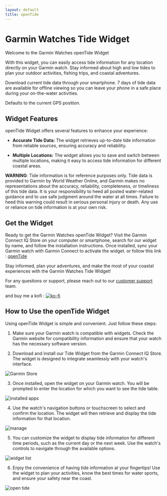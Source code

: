 ```yaml
---
layout: default
title: openTide
---
```


# Garmin Watches Tide Widget

Welcome to the Garmin Watches openTide Widget

With this widget, you can easily access tide information for any location directly on your Garmin watch. Stay informed about high and low tides to plan your outdoor activities, fishing trips, and coastal adventures.

Download current tide data through your smartphone. 7 days of tide data are available for offline viewing so you can leave your phone in a safe place during your on-the-water activities.

Defaults to the current GPS position. 

## Widget Features

openTide Widget offers several features to enhance your experience:

- **Accurate Tide Data:** The widget retrieves up-to-date tide information from reliable sources, ensuring accuracy and reliability.

- **Multiple Locations:** The widget allows you to save and switch between multiple locations, making it easy to access tide information for different coastal areas.


**WARNING**: Tide information is for reference purposes only. Tide data is provided to Garmin by World Weather Online, and Garmin makes no representations about the accuracy, reliability, completeness, or timeliness of this tide data. It is your responsibility to heed all posted water-related guidance and to use safe judgment around the water at all times. Failure to heed this warning could result in serious personal injury or death. Any use or reliance on tide information is at your own risk.

## Get the Widget

Ready to get the Garmin Watches openTide Widget? Visit the Garmin Connect IQ Store on your computer or smartphone, search for our widget by name, and follow the installation instructions. Once installed, sync your Garmin watch with Garmin Connect to activate the widget.
or follow this link : [openTide](https://apps.garmin.com/en-US/apps/3d3120d7-1629-4f27-b39c-6e8377d22bc3)

Stay informed, plan your adventures, and make the most of your coastal experiences with the Garmin Watches Tide Widget!

For any questions or support, please reach out to our [customer support](/contact) team.

and buy me a kofi : [![ko-fi](https://ko-fi.com/img/githubbutton_sm.svg)](https://ko-fi.com/U7U5L8F29)

## How to Use the openTide Widget

Using openTide Widget is simple and convenient. Just follow these steps:

1. Make sure your Garmin watch is compatible with widgets. Check the Garmin website for compatibility information and ensure that your watch has the necessary software version.

2. Download and install our Tide Widget from the Garmin Connect IQ Store. The widget is designed to integrate seamlessly with your watch's interface.


![Garmin Store](/images/appStore.png)

3. Once installed, open the widget on your Garmin watch. You will be prompted to enter the location for which you want to see the tide table.

![installed apps](/images/installedApps.png)

4. Use the watch's navigation buttons or touchscreen to select and confirm the location. The widget will then retrieve and display the tide information for that location.

![manage](/images/manageWatche.png)

5. You can customize the widget to display tide information for different time periods, such as the current day or the next week. Use the watch's controls to navigate through the available options.

![widget list](/images/widgetList.png)

6. Enjoy the convenience of having tide information at your fingertips! Use the widget to plan your activities, know the best times for water sports, and ensure your safety near the coast.

![open tide](/images/openTide_widget.png)



